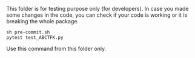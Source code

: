 This folder is for testing purpose only (for developers). In case you made some changes in the code, you can check if your code is working or it is breaking the whole package. 
```shell script
sh pre-commit.sh
pytest test_ABCTFK.py
```
Use this command from this folder only. 